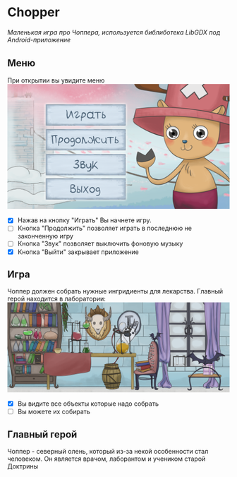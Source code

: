 # Chopper
###### Маленькая игра про Чоппера, используется библиботека LibGDX под Android-приложение
## Меню
При открытии вы увидите меню 
![alt tag](https://github.com/sarage/chopper/blob/master/readme/%D0%BC%D0%B5%D0%BD%D1%8E.png)
- [x] Нажав на кнопку "Играть" Вы начнете игру.
- [ ] Кнопка "Продолжить" позволяет играть в последнюю не законченную игру
- [ ] Кнопка "Звук" позволяет выключить фоновую музыку
- [x] Кнопка "Выйти" закрывает приложение

## Игра
Чоппер должен собрать нужные ингридиенты для лекарства. Главный герой находится в лаборатории:
![alt tag](https://github.com/sarage/chopper/blob/master/readme/map.png)
- [x] Вы видите все объекты которые надо собрать
- [ ] Вы можете их собирать

## Главный герой
Чоппер - северный олень, который из-за некой особенности стал человеком. Он является врачом, лаборантом и учеником старой Доктрины


